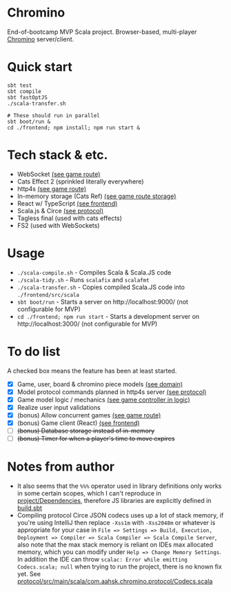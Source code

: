# Chromino
End-of-bootcamp MVP Scala project. Browser-based, multi-player [Chromino](https://en.wikipedia.org/wiki/Chromino)
server/client.

# Quick start
```
sbt test
sbt compile
sbt fastOptJS
./scala-transfer.sh

# These should run in parallel
sbt boot/run &
cd ./frontend; npm install; npm run start &
```

# Tech stack & etc.
- WebSocket [(see game route)](./http/src/main/scala/com.aahsk.chromino.http/GameRoute.scala)
- Cats Effect 2 (sprinkled literally everywhere) 
- http4s [(see game route)](./http/src/main/scala/com.aahsk.chromino.http/GameRoute.scala)
- In-memory storage (Cats Ref) [(see game route storage)](./http/src/main/scala/com.aahsk.chromino.http/GameRoute.scala)
- React w/ TypeScript [(see frontend)](./frontend)
- Scala.js & Circe [(see protocol)](./protocol/src/main/scala/com.aahsk.chromino.protocol)
- Tagless final (used with cats effects)
- FS2 (used with WebSockets)

# Usage
- `./scala-compile.sh` - Compiles Scala & Scala.JS code    
- `./scala-tidy.sh` - Runs `scalafix` and `scalafmt` 
- `./scala-transfer.sh` - Copies compiled Scala.JS code into `./frontend/src/scala` 
- `sbt boot/run` - Starts a server on http://localhost:9000/ (not configurable for MVP)  
- `cd ./frontend; npm run start` - Starts a development server on http://localhost:3000/ (not configurable for MVP)  

# To do list
A checked box means the feature has been at least started.   

- [x] Game, user, board & chromino piece models [(see domain)](./domain/src/main/scala/com/aahsk/chromino/domain)
- [x] Model protocol commands planned in http4s server [(see protocol)](./protocol/src/main/scala/com.aahsk.chromino.protocol)
- [x] Game model logic / mechanics [(see game controller in logic)](./logic/src/main/scala/com.aahsk.chromino.logic/GameController.scala)
- [x] Realize user input validations
- [X] (bonus) Allow concurrent games [(see game route)](./http/src/main/scala/com.aahsk.chromino.http/GameRoute.scala)
- [X] (bonus) Game client (React) [(see frontend)](./frontend)
- [ ] ~~(bonus) Database storage instead of in-memory~~
- [ ] ~~(bonus) Timer for when a player's time to move expires~~

# Notes from author
- It also seems that the `%%%` operator used in library definitions only works in some certain scopes, which I can't
    reproduce in [project/Dependencies](./project/Dependencies.scala), therefore JS libraries are explicitly defined
    in [build.sbt](./build.sbt)
- Compiling protocol Circe JSON codecs uses up a lot of stack memory, if you're using IntelliJ then replace
    `-Xss1m` with `-Xss2048m` or whatever is appropriate for your case
    in `File => Settings => Build, Execution, Deployment => Compiler => Scala Compiler => Scala Compile Server`,
    also note that the max stack memory is reliant on IDEs max allocated memory, which you can modify under
    `Help => Change Memory Settings`. In addition the IDE can throw `scalac: Error while emitting Codecs.scala; null`
    when trying to run the project, there is no known fix yet. See
    [protocol/src/main/scala/com.aahsk.chromino.protocol/Codecs.scala](./protocol/src/main/scala/com.aahsk.chromino.protocol/Codecs.scala)
